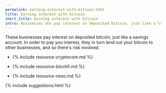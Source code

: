 ```yaml
---
permalink: earning-interest-with-bitcoin.html
title: Earning interest with bitcoin
short_title: Earning interest with bitcoin
intro: Businesses who pay interest on deposited bitcoin, just like a traditional savings account.
---
```


These businesses pay interest on deposited bitcoin, just like a savings account. In order to pay you interest, they in turn lend out your bitcoin to other businesses, and so there's risk involved.

- {% include resource-cryptocom.md %}

- {% include resource-blockfi.md %}

- {% include resource-nexo.md %}

{% include suggestions.html %}
